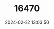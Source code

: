 ---
title: "16470"
category: "Pedostibes tuberculosus"
draft: false
date: 2024-02-22 13:03:50
languages:
  English: ["Warty Asian Tree Toad", "Malabar Tree Toad"]
---